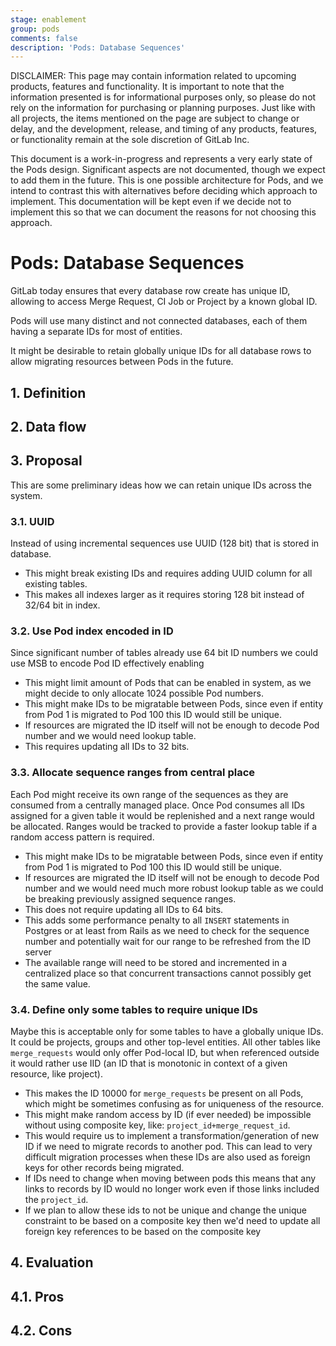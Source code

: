 ```yaml
---
stage: enablement
group: pods
comments: false
description: 'Pods: Database Sequences'
---
```


DISCLAIMER:
This page may contain information related to upcoming products, features and
functionality. It is important to note that the information presented is for
informational purposes only, so please do not rely on the information for
purchasing or planning purposes. Just like with all projects, the items
mentioned on the page are subject to change or delay, and the development,
release, and timing of any products, features, or functionality remain at the
sole discretion of GitLab Inc.

This document is a work-in-progress and represents a very early state of the
Pods design. Significant aspects are not documented, though we expect to add
them in the future. This is one possible architecture for Pods, and we intend to
contrast this with alternatives before deciding which approach to implement.
This documentation will be kept even if we decide not to implement this so that
we can document the reasons for not choosing this approach.

# Pods: Database Sequences

GitLab today ensures that every database row create has unique ID, allowing
to access Merge Request, CI Job or Project by a known global ID.

Pods will use many distinct and not connected databases, each of them having
a separate IDs for most of entities.

It might be desirable to retain globally unique IDs for all database rows
to allow migrating resources between Pods in the future.

## 1. Definition

## 2. Data flow

## 3. Proposal

This are some preliminary ideas how we can retain unique IDs across the system.

### 3.1. UUID

Instead of using incremental sequences use UUID (128 bit) that is stored in database.

- This might break existing IDs and requires adding UUID column for all existing tables.
- This makes all indexes larger as it requires storing 128 bit instead of 32/64 bit in index.

### 3.2. Use Pod index encoded in ID

Since significant number of tables already use 64 bit ID numbers we could use MSB to encode
Pod ID effectively enabling

- This might limit amount of Pods that can be enabled in system, as we might decide to only
  allocate 1024 possible Pod numbers.
- This might make IDs to be migratable between Pods, since even if entity from Pod 1 is migrated to Pod 100
  this ID would still be unique.
- If resources are migrated the ID itself will not be enough to decode Pod number and we would need
  lookup table.
- This requires updating all IDs to 32 bits.

### 3.3. Allocate sequence ranges from central place

Each Pod might receive its own range of the sequences as they are consumed from a centrally managed place.
Once Pod consumes all IDs assigned for a given table it would be replenished and a next range would be allocated.
Ranges would be tracked to provide a faster lookup table if a random access pattern is required.

- This might make IDs to be migratable between Pods, since even if entity from Pod 1 is migrated to Pod 100
  this ID would still be unique.
- If resources are migrated the ID itself will not be enough to decode Pod number and we would need
  much more robust lookup table as we could be breaking previously assigned sequence ranges.
- This does not require updating all IDs to 64 bits.
- This adds some performance penalty to all `INSERT` statements in Postgres or at least from Rails as we need to check for the sequence number and potentially wait for our range to be refreshed from the ID server
- The available range will need to be stored and incremented in a centralized place so that concurrent transactions cannot possibly get the same value.

### 3.4. Define only some tables to require unique IDs

Maybe this is acceptable only for some tables to have a globally unique IDs. It could be projects, groups
and other top-level entities. All other tables like `merge_requests` would only offer Pod-local ID,
but when referenced outside it would rather use IID (an ID that is monotonic in context of a given resource, like project).

- This makes the ID 10000 for `merge_requests` be present on all Pods, which might be sometimes confusing
  as for uniqueness of the resource.
- This might make random access by ID (if ever needed) be impossible without using composite key, like: `project_id+merge_request_id`.
- This would require us to implement a transformation/generation of new ID if we need to migrate records to another pod. This can lead to very difficult migration processes when these IDs are also used as foreign keys for other records being migrated.
- If IDs need to change when moving between pods this means that any links to records by ID would no longer work even if those links included the `project_id`.
- If we plan to allow these ids to not be unique and change the unique constraint to be based on a composite key then we'd need to update all foreign key references to be based on the composite key

## 4. Evaluation

## 4.1. Pros

## 4.2. Cons
